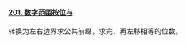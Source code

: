#### [201. 数字范围按位与](https://leetcode.cn/problems/bitwise-and-of-numbers-range/)

转换为左右边界求公共前缀，求完，再左移相等的位数。
